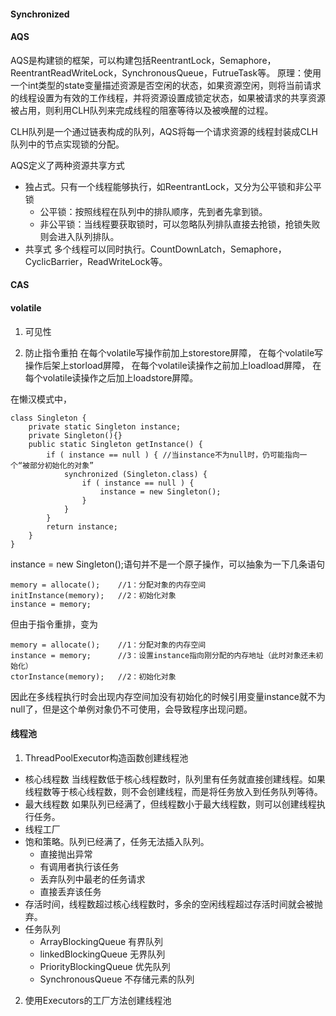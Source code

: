 #### Synchronized


#### AQS
AQS是构建锁的框架，可以构建包括ReentrantLock，Semaphore，ReentrantReadWriteLock，SynchronousQueue，FutrueTask等。
原理：使用一个int类型的state变量描述资源是否空闲的状态，如果资源空闲，则将当前请求的线程设置为有效的工作线程，并将资源设置成锁定状态，如果被请求的共享资源被占用，则利用CLH队列来完成线程的阻塞等待以及被唤醒的过程。

CLH队列是一个通过链表构成的队列，AQS将每一个请求资源的线程封装成CLH队列中的节点实现锁的分配。

AQS定义了两种资源共享方式
- 独占式。只有一个线程能够执行，如ReentrantLock，又分为公平锁和非公平锁
	- 公平锁：按照线程在队列中的排队顺序，先到者先拿到锁。
	- 非公平锁：当线程要获取锁时，可以忽略队列排队直接去抢锁，抢锁失败则会进入队列排队。
- 共享式
	多个线程可以同时执行。CountDownLatch，Semaphore，CyclicBarrier，ReadWriteLock等。

#### CAS

#### volatile
1. 可见性

2. 防止指令重拍
在每个volatile写操作前加上storestore屏障，
在每个volatile写操作后架上storload屏障，
在每个volatile读操作之前加上loadload屏障，
在每个volatile读操作之后加上loadstore屏障。

在懒汉模式中，

```
class Singleton {
	private static Singleton instance;
	private Singleton(){}
	public static Singleton getInstance() {
		if ( instance == null ) { //当instance不为null时，仍可能指向一个“被部分初始化的对象”
			synchronized (Singleton.class) {
				if ( instance == null ) {
					instance = new Singleton();
				}
			}
		}
		return instance;
	}
}
```
instance = new Singleton();语句并不是一个原子操作，可以抽象为一下几条语句
```
memory = allocate();	//1：分配对象的内存空间
initInstance(memory);	//2：初始化对象
instance = memory;	
```
但由于指令重排，变为
```
memory = allocate();	//1：分配对象的内存空间
instance = memory;		//3：设置instance指向刚分配的内存地址（此时对象还未初始化）
ctorInstance(memory);	//2：初始化对象
```
因此在多线程执行时会出现内存空间加没有初始化的时候引用变量instance就不为null了，但是这个单例对象仍不可使用，会导致程序出现问题。

#### 线程池
1. ThreadPoolExecutor构造函数创建线程池
- 核心线程数
	当线程数低于核心线程数时，队列里有任务就直接创建线程。如果线程数等于核心线程数，则不会创建线程，而是将任务放入到任务队列等待。
- 最大线程数
	如果队列已经满了，但线程数小于最大线程数，则可以创建线程执行任务。
- 线程工厂
- 饱和策略。队列已经满了，任务无法插入队列。
	- 直接抛出异常
	- 有调用者执行该任务
	- 丢弃队列中最老的任务请求
	- 直接丢弃该任务
- 存活时间，线程数超过核心线程数时，多余的空闲线程超过存活时间就会被抛弃。
- 任务队列
	- ArrayBlockingQueue 有界队列
	- linkedBlockingQueue 无界队列
	- PriorityBlockingQueue 优先队列
	- SynchronousQueue 不存储元素的队列

2. 使用Executors的工厂方法创建线程池
